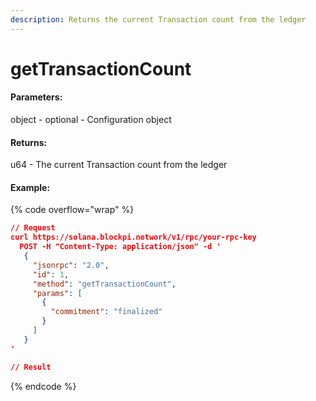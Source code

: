 ```yaml
---
description: Returns the current Transaction count from the ledger
---
```


# getTransactionCount

#### **Parameters:**

object - optional - Configuration object

#### **Returns:**

u64 - The current Transaction count from the ledger

#### Example:

{% code overflow="wrap" %}
```json
// Request
curl https://solana.blockpi.network/v1/rpc/your-rpc-key
  POST -H "Content-Type: application/json" -d ' 
   {
     "jsonrpc": "2.0",
     "id": 1,
     "method": "getTransactionCount",
     "params": [
       {
         "commitment": "finalized"
       }
     ]
   }
'

// Result

```
{% endcode %}
